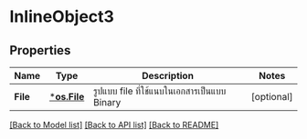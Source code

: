 # InlineObject3

## Properties

Name | Type | Description | Notes
------------ | ------------- | ------------- | -------------
**File** | [***os.File**](*os.File.md) | รูปแบบ file ที่ใช้แนบในเอกสารเป็นแบบ Binary | [optional] 

[[Back to Model list]](../README.md#documentation-for-models) [[Back to API list]](../README.md#documentation-for-api-endpoints) [[Back to README]](../README.md)


